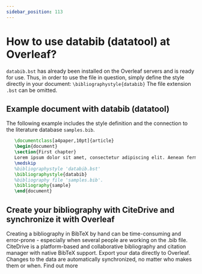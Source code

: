 ```yaml
---
sidebar_position: 113
---
```


# How to use databib (datatool) at Overleaf?
`databib.bst` has already been installed on the Overleaf servers and is ready for use. Thus, in order to use the file in question, simply define the style directly in your document: `\bibliographystyle{databib}` The file extension `.bst` can be omitted.

## Example document with databib (datatool)
The following example includes the style definition and the connection to the literature database `samples.bib`.
```tex
   \documentclass[a4paper,10pt]{article}
   \begin{document}
   \section{First chapter}
   Lorem ipsum dolor sit amet, consectetur adipiscing elit. Aenean fermentum justo massa, ut maximus mauris sodales et. Aenean vel elit a erat rhoncus pharetra.
   \medskip
   %bibliographystyle 'databib.bst'
   \bibliographystyle{databib}
   %bibliography file 'samples.bib'.
   \bibliography{sample}
   \end{document}
```

## Create your bibliography with CiteDrive and synchronize it with Overleaf
Creating a bibliography in BibTeX by hand can be time-consuming and error-prone - especially when several people are working on the .bib file. CiteDrive is a platform-based and collaborative bibliography and citation manager with native BibTeX support. Export your data directly to Overleaf. Changes to the data are automatically synchronized, no matter who makes them or when. Find out more